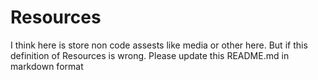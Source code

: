 Resources
=========

I think here is store non code assests like media or other here. 
But if this definition of Resources is wrong. Please update this README.md in 
markdown format

